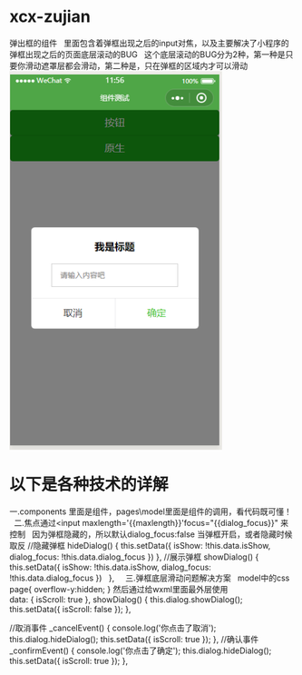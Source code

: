 # xcx-zujian
弹出框的组件  
里面包含着弹框出现之后的input对焦，以及主要解决了小程序的弹框出现之后的页面底层滚动的BUG  
这个底层滚动的BUG分为2种，第一种是只要你滑动遮罩层都会滑动，第二种是，只在弹框的区域内才可以滑动  
<img src="https://github.com/lscing/xcx-zujian/blob/master/img/img1.png" width = "375" height = "667" alt="图片名称" align=center />  
# 以下是各种技术的详解  
一.components 里面是组件，pages\model里面是组件的调用，看代码既可懂！  
二.焦点通过<input maxlength='{{maxlength}}'focus="{{dialog_focus}}" 来控制  
因为弹框隐藏的，所以默认dialog_focus:false
当弹框开启，或者隐藏时候取反 
//隐藏弹框
    hideDialog() {
      this.setData({
        isShow: !this.data.isShow,
        dialog_focus: !this.data.dialog_focus
      })
    },
    //展示弹框
    showDialog() {
      this.setData({
        isShow: !this.data.isShow,
        dialog_focus: !this.data.dialog_focus
      })
    },    
三.弹框底层滑动问题解决方案  
model中的css  
page{
  overflow-y:hidden;
}
然后通过给wxml里面最外层使用  
<scroll-view scroll-y="{{isScroll}}"> 
data: {
    isScroll: true
  },
  showDialog() {
    this.dialog.showDialog();
    this.setData({
      isScroll: false
    });
  },

  //取消事件
  _cancelEvent() {
    console.log('你点击了取消');
    this.dialog.hideDialog();
    this.setData({
      isScroll: true
    });
  },
  //确认事件
  _confirmEvent() {
    console.log('你点击了确定');
    this.dialog.hideDialog();
    this.setData({
      isScroll: true
    });
  },
